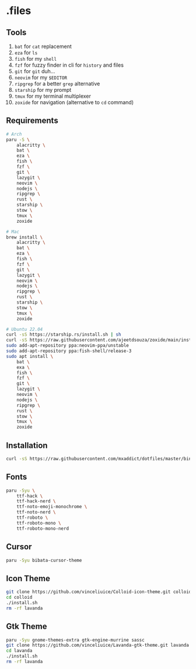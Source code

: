 # .files

## Tools
1. `bat` for `cat` replacement
1. `eza` for `ls`
1. `fish` for my `shell`
1. `fzf` for fuzzy finder in cli for `history` and files
1. `git` for `git` duh...
1. `neovim` for my `$EDITOR`
1. `ripgrep` for a better `grep` alternative
1. `starship` for my prompt
1. `tmux` for my terminal multiplexer
1. `zoxide` for navigation (alternative to `cd` command)

## Requirements
```sh
# Arch
paru -S \
    alacritty \
    bat \
    eza \
    fish \
    fzf \
    git \
    lazygit \
    neovim \
    nodejs \
    ripgrep \
    rust \
    starship \
    stow \
    tmux \
    zoxide

# Mac
brew install \
    alacritty \
    bat \
    eza \
    fish \
    fzf \
    git \
    lazygit \
    neovim \
    nodejs \
    ripgrep \
    rust \
    starship \
    stow \
    tmux \
    zoxide

# Ubuntu 22.04
curl -sS https://starship.rs/install.sh | sh
curl -sS https://raw.githubusercontent.com/ajeetdsouza/zoxide/main/install.sh | bash
sudo add-apt-repository ppa:neovim-ppa/unstable
sudo add-apt-repository ppa:fish-shell/release-3
sudo apt install \
    bat \
    exa \
    fish \
    fzf \
    git \
    lazygit \
    neovim \
    nodejs \
    ripgrep \
    rust \
    stow \
    tmux \
    zoxide
```

## Installation
```sh
curl -sS https://raw.githubusercontent.com/mxaddict/dotfiles/master/bin/.install | bash
```

## Fonts
```sh
paru -Syu \
    ttf-hack \
    ttf-hack-nerd \
    ttf-noto-emoji-monochrome \
    ttf-noto-nerd \
    ttf-roboto \
    ttf-roboto-mono \
    ttf-roboto-mono-nerd
```

## Cursor
```sh
paru -Syu bibata-cursor-theme
```

## Icon Theme
```sh
git clone https://github.com/vinceliuice/Colloid-icon-theme.git colloid --depth=1
cd colloid
./install.sh
rm -rf lavanda
```

## Gtk Theme
```sh
paru -Syu gnome-themes-extra gtk-engine-murrine sassc
git clone https://github.com/vinceliuice/Lavanda-gtk-theme.git lavanda --depth=1
cd lavanda
./install.sh
rm -rf lavanda
```
